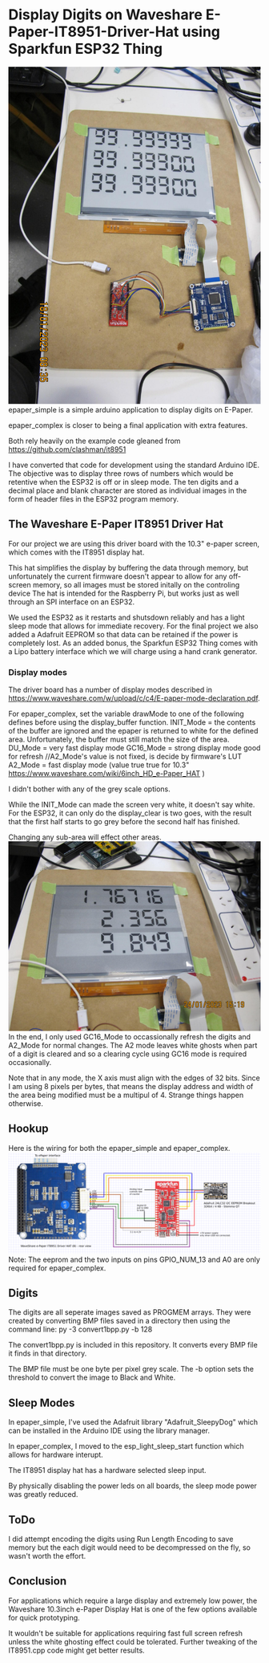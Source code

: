 # Display Digits on Waveshare E-Paper-IT8951-Driver-Hat using Sparkfun ESP32 Thing
![ePaper in operation](we_have_digits.JPG)
epaper_simple is a simple arduino application to display digits on E-Paper.

epaper_complex is closer to being a final application with extra features.

Both rely heavily on the example code gleaned from https://github.com/clashman/it8951

I have converted that code for development using the standard Arduino IDE.
The objective was to display three rows of numbers which would be retentive when the ESP32 is off or in sleep mode.
The ten digits and a decimal place and blank character are stored as individual images in the form of header files in the ESP32 program memory.
## The Waveshare E-Paper IT8951 Driver Hat
For our project we are using this driver board with the 10.3" e-paper screen, which comes with the IT8951 display hat.

This hat simplifies the display by buffering the data through memory, but unfortunately the current firmware doesn't appear to allow for any off-screen memory, so all images must be stored initally on the controling device
The hat is intended for the Raspberry Pi, but works just as well through an SPI interface on an ESP32.

We used the ESP32 as it restarts and shutsdown reliably and has a light sleep mode that allows for immediate recovery. For the final project we also added a Adafruit EEPROM so that data can be retained if the power is completely lost.
As an added bonus, the Sparkfun ESP32 Thing comes with a Lipo battery interface which we will charge using a hand crank generator.
### Display modes
The driver board has a number of display modes described in https://www.waveshare.com/w/upload/c/c4/E-paper-mode-declaration.pdf.

For epaper_complex, set the variable drawMode to one of the following defines before using the display_buffer function.
INIT_Mode = the contents of the buffer are ignored and the epaper is returned to white for the defined area. Unfortunately, the buffer must still match the size of the area.
DU_Mode = very fast display mode
GC16_Mode = strong display mode good for refresh
//A2_Mode's value is not fixed, is decide by firmware's LUT 
A2_Mode  = fast display mode  (value true true for 10.3" https://www.waveshare.com/wiki/6inch_HD_e-Paper_HAT )

I didn't bother with any of the grey scale options.

While the INIT_Mode can made the screen very white, it doesn't say white. For the ESP32, it can only do the display_clear is two goes, with the result that the first half starts to go grey before the second half has finished.

Changing any sub-area will effect other areas.
![Background fade](fading.JPG)
In the end, I only used GC16_Mode to occassionally refresh the digits and A2_Mode for normal changes.  The A2 mode leaves white ghosts when part of a digit is cleared and so a clearing cycle using GC16 mode is required occasionally.

Note that in any mode, the X axis must align with the edges of 32 bits. Since I am using 8 pixels per bytes, that means the display address and width of the area being modified must be a multipul of 4. Strange things happen otherwise.
## Hookup
Here is the wiring for both the epaper_simple and epaper_complex.
![Hookup wiring](hook_up_diagram.png)
Note: The eeprom and the two inputs on pins GPIO_NUM_13 and A0 are only required for epaper_complex.
## Digits
The digits are all seperate images saved as PROGMEM arrays. They were created by converting BMP files saved in a directory then using the command line: py -3 convert1bpp.py -b 128

The convert1bpp.py is included in this repository. It converts every BMP file it finds in that directory.

The BMP file must be one byte per pixel grey scale. The -b option sets the threshold to convert the image to Black and White.
## Sleep Modes
In epaper_simple, I've used the Adafruit library "Adafruit_SleepyDog" which can be installed in the Arduino IDE using the library manager.

In epaper_complex, I moved to the esp_light_sleep_start function which allows for hardware interupt.

The IT8951 display hat has a hardware selected sleep input.

By physically disabling the power leds on all boards, the sleep mode power was greatly reduced.
## ToDo
I did attempt encoding the digits using Run Length Encoding to save memory but the each digit would need to be decompressed on the fly, so wasn't worth the effort.
## Conclusion
For applications which require a large display and extremely low power, the Waveshare 10.3inch e-Paper Display Hat is one of the few options available for quick prototyping.

It wouldn't be suitable for applications requiring fast full screen refresh unless the white ghosting effect could be tolerated.
Further tweaking of the IT8951.cpp code might get better results.



